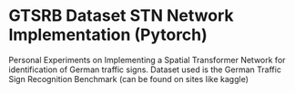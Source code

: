 # GTSRB Dataset STN Network Implementation (Pytorch)
Personal Experiments on Implementing a Spatial Transformer Network for identification of German traffic signs. Dataset used is the German Traffic Sign Recognition Benchmark (can be found on sites like kaggle)
